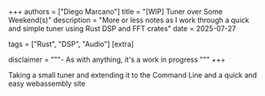 +++
authors = ["Diego Marcano"]
title = "[WIP] Tuner over Some Weekend(s)"
description = "More or less notes as I work through a quick and simple tuner using Rust DSP and FFT crates"
date = 2025-07-27

tags = ["Rust", "DSP", "Audio"]
[extra]

disclaimer = """- As with anything, it's a work in progress
"""
+++

Taking a small tuner and extending it to the Command Line and a quick and easy webassembly site
